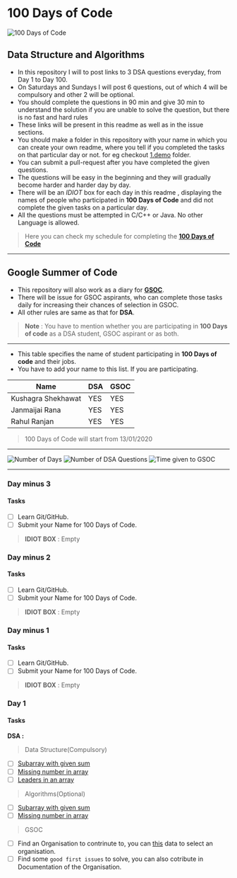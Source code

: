 # 100 Days of Code

![100 Days of Code](images/100_days_of_code.jpeg)<br>

## Data Structure and Algorithms
- In this repository I will to post links to 3 DSA questions everyday, from Day 1 to Day 100.
- On Saturdays and Sundays I will post 6 questions, out of which 4 will be compulsory and other 2 will be optional.
- You should complete the questions in 90 min and give 30 min to understand the solution if you are unable to solve the question, but there is no fast and hard rules
- These links will be present in this readme as well as in the issue sections.
- You should make a folder in this repository with your name in which you can create your own readme, where you tell if you completed the tasks on that particular day or not. for eg checkout [1.demo](1.demo/) folder.
- You can submit a pull-request after you have completed the given questions.
- The questions will be easy in the beginning and they will gradually become harder and harder day by day.
- There will be an *IDIOT* box for each day in this readme , displaying the names of people who participated in **100 Days of Code** and did not complete the given tasks on a particular day.
- All the questions must be attempted in C/C++ or Java. No other Language is allowed.
> Here you can check my schedule for completing the [**100 Days of Code**](KushagraShekhawat/Schedule.md)

---

## Google Summer of Code
- This repository will also work as a diary for [**GSOC**](https://summerofcode.withgoogle.com/about/).
- There will be issue for GSOC aspirants, who can complete those tasks daily for increasing their chances of selection in GSOC.
- All other rules are same as that for **DSA**.

> **Note** : You have to mention whether you are participating in **100 Days of code** as a DSA student, GSOC aspirant or as both.

---

<!--Name of Students-->
- This table specifies the name of student participating in **100 Days of code** and their jobs.<br>
- You have to add your name to this list. If you are participating.<br>

|   Name                         | DSA  |  GSOC  |
| ---                            | ---  | ---    |
| Kushagra Shekhawat             |YES   |YES     |
| Janmaijai Rana                 |YES   |YES     |
| Rahul Ranjan                   |YES   |YES     |
> 100 Days of Code will start from 13/01/2020

---

![Number of Days](https://img.shields.io/badge/100%20Days%20of%20Code-0%25-brightgreen)
![Number of DSA Questions](https://img.shields.io/badge/DSA-0%20Questions-orange)
![Time given to GSOC](https://img.shields.io/badge/GSOC-0%20hours-blueviolet)<br>

---

### **Day minus 3**
#### Tasks
- [ ] Learn Git/GitHub.
- [ ] Submit your Name for 100 Days of Code. 
> **IDIOT BOX** : Empty

### **Day minus 2**
#### Tasks
- [ ] Learn Git/GitHub.
- [ ]  Submit your Name for 100 Days of Code.
> **IDIOT BOX** : Empty

### **Day minus 1**
#### Tasks
- [ ] Learn Git/GitHub.
- [ ]  Submit your Name for 100 Days of Code.
> **IDIOT BOX** : Empty

### **Day 1**
#### Tasks
**DSA :**
> Data Structure(Compulsory)
- [ ] [Subarray with given sum](https://practice.geeksforgeeks.org/problems/subarray-with-given-sum/0)
- [ ] [Missing number in array](https://practice.geeksforgeeks.org/problems/missing-number-in-array/0)
- [ ] [Leaders in an array](https://practice.geeksforgeeks.org/problems/leaders-in-an-array/0)
> Algorithms(Optional)
- [ ] [Subarray with given sum](https://practice.geeksforgeeks.org/problems/subarray-with-given-sum/0)
- [ ] [Missing number in array](https://practice.geeksforgeeks.org/problems/missing-number-in-array/0)
> GSOC
- [ ] Find an Organisation to contrinute to, you can [this](https://docs.google.com/spreadsheets/d/1pAHnRLsRMe2AmXTWcy1QQ_IGwtIBPgymj2QQn1fZiUI/edit#gid=0) data to select an organisation.
- [ ] Find some `good first issues` to solve, you can also cotribute in Documentation of the Organisation.